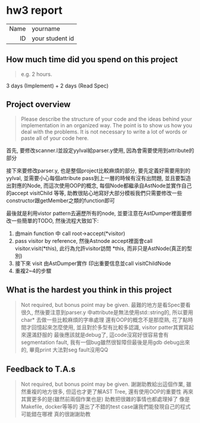 # hw3 report

|||
|-:|:-|
|Name|yourname|
|ID|your student id|

## How much time did you spend on this project

> e.g. 2 hours.

3 days (Implement) + 2 days (Read Spec)

## Project overview

> Please describe the structure of your code and the ideas behind your implementation in an organized way.
> The point is to show us how you deal with the problems. It is not necessary to write a lot of words or paste all of your code here.

首先, 要修改scanner.l並設定yylval給parser.y使用, 因為會需要使用到attribute的部分

接下來要修改parser.y, 也是整個project比較麻煩的部分, 要先定義好需要用到的yylval,
並需要小心每個attribute pass到上一層的時候有沒有出問題, 並且要製造出對應的Node,
而這次使用OOP的概念, 每個Node都繼承自AstNode並實作自己的accept visitChild 等等,
助教很貼心地寫好大部分模板我們只需要修改一些constructor跟getMember之類的function即可

最後就是利用vistor pattern去遍歷所有的node, 並要注意在AstDumper裡面要修改一些簡單的TODO,
然後流程大致如下:
1. 由main function 中 call root->accept(*visitor)
2. pass visitor by reference, 然後Astnode accept裡面會call visitor.visit(*this), 此行為允許visitor訪問 *this, 而非只是AstNode(真正的型別)
3. 接下來 visit 由AstDumper實作 印出重要信息並call visitChildNode
4. 重複2~4的步驟

## What is the hardest you think in this project

> Not required, but bonus point may be given.
最難的地方是看Spec要看很久, 然後要注意到parser.y 中attribute是無法使用std::string的, 所以要用char* 去做一些比較麻煩的字串處理
還有OOP的概念不是那麼熟, 花了點時間才回憶起來怎麼使用, 並且對於多型有比較多認識, visitor patter其實寫起來還滿舒服的
最後應該就是debug了, 這code沒寫好很容易會有segmentation fault, 我有一個bug雖然很智障但最後是用gdb debug出來的, 畢竟print 大法對seg fault沒用QQ


## Feedback to T.A.s

> Not required, but bonus point may be given.
謝謝助教給出這個作業, 雖然重複的地方很多, 但這也才更了解AST Tree, 還有使用OOP的重要性
再來其實更多的是(雖然前兩個作業也是) 助教把很雜的事情也都處理掉了 像是Makefile, docker等等的 
還出了不錯的test case讓我們能發現自己的程式可能錯在哪裡 真的很謝謝助教